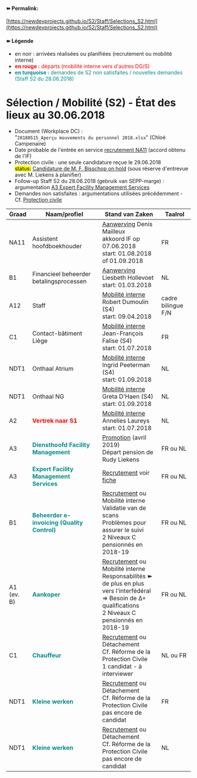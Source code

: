 <link rel="stylesheet" href="https://newdevprojects.github.io/S2/S2.css">

#### &#10173; Permalink: 
[https://newdevprojects.github.io/S2/Staff/Selections_S2.html](https://newdevprojects.github.io/S2/Staff/Selections_S2.html)

#### &#10173; Légende

* en noir : arrivées réalisées ou planifiées (recrutement ou mobilité interne)
* <font color="red"><b>en rouge :</b> départs (mobilité interne vers d'autres DG/S)</font>
* <font color="darkcyan"><b>en turquoise :</b> demandes de S2 non satisfaites / nouvelles demandes (Staff S2 du 28.06.2018)</font>

# Sélection / Mobilité (S2) - &Eacute;tat des lieux au 30.06.2018

* Document (Workplace DC) :  
"`20180515_Aperçu mouvements du personnel 2018.xlsx`" (Chloé Campenaire)
* Date probable de l'entrée en service [recrutement NA11](http://nimb.ws/jNcbgk) (accord obtenu de l'IF)
* Protection civile : une seule candidature reçue le 29.06.2018<br><mark>status:</mark> [Candidature de M. F. Bisschop on hold](http://nimb.ws/oWt5fC) (sous réserve d'entrevue avec M. Liekens à planifier)
* Follow-up Staff S2 du 28.06.2018 (gebruik van SEPP-marge) : argumentation [A3 Expert Facility Management Services](http://nimb.ws/3OTHfC)
* Demandes non satisfaites : argumentations utilisées précédemment - Cf. [Protection civile](http://nimb.ws/YZ8LMl)

| Graad | Naam/profiel | Stand van Zaken | Taalrol |
| --- | --- | --- | --- |
| NA11 | Assistent hoofdboekhouder | <u>Aanwerving</u> Denis Mailleux<br>akkoord IF op 07.06.2018<br>start: 01.08.2018 of 01.09.2018 | FR |
|  B1 |  Financieel beheerder betalingsprocessen | <u>Aanwerving</u> Liesbeth Hollevoet<br>start: 01.03.2018 | NL |
| A12 | Staff | <u>Mobilité interne</u><br>Robert Dumoulin (S4)<br>start: 09.04.2018 | cadre bilingue F/N |
| C1 | Contact-bâtiment Liège | <u>Mobilité interne</u><br>Jean-François Falise (S4)<br>start: 01.07.2018 | FR |
| NDT1 | Onthaal Atrium | <u>Mobilité interne</u><br>Ingrid Peeterman (S4)<br>start: 01.09.2018 | NL |
| NDT1 | Onthaal NG | <u>Mobilité interne</u><br>Greta D'Haen (S4)<br>start: 01.09.2018 | NL |
| A2 | <font color="red"><b>Vertrek naar S1</b></font> | <u>Mobilité interne</u> Annelies Laureys<br>start: 01.07.2018 | NL |
| A3 | <font color="darkcyan"><b>Diensthoofd Facility Management</b></font> | <u>Promotion</u> (avril 2019)<br>Départ pension de Rudy Liekens | FR ou NL |
| A3 | <font color="darkcyan"><b>Expert Facility Management Services</b></font> | <u>Recrutement</u> voir [fiche](http://nimb.ws/3OTHfC) | FR ou NL |
| B1 | <font color="darkcyan"><b>Beheerder e-invoicing (Quality Control)</b></font> | <u>Recrutement</u> ou Mobilité interne<br>Validatie van de scans<br>Problèmes pour assurer le suivi <br>2 Niveaux C pensionnés en 2018-19 | FR ou NL |
| A1<br>(ev. B) | <font color="darkcyan"><b>Aankoper</b></font> | <u>Recrutement</u> ou Mobilité interne<br>Responsabilités &#10173; de plus en plus<br>vers l'interfédéral<br>=&gt; Besoin de &Delta;+ qualifications<br>2 Niveaux C pensionnés en 2018-19 | FR ou NL |
| C1 | <font color="darkcyan"><b>Chauffeur</b></font> | <u>Recrutement</u> ou Détachement<br>Cf. Réforme de la Protection Civile<br>1 candidat - à interviewer | NL ou FR |
| NDT1 | <font color="darkcyan"><b>Kleine werken</b></font> | <u>Recrutement</u> ou Détachement<br>Cf. Réforme de la Protection Civile<br>pas encore de candidat | FR |
| NDT1 | <font color="darkcyan"><b>Kleine werken</b></font> | <u>Recrutement</u> ou Détachement<br>Cf. Réforme de la Protection Civile<br>pas encore de candidat | NL |

